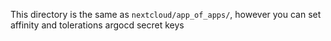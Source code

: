 This directory is the same as `nextcloud/app_of_apps/`, however you can set affinity and tolerations argocd secret keys
